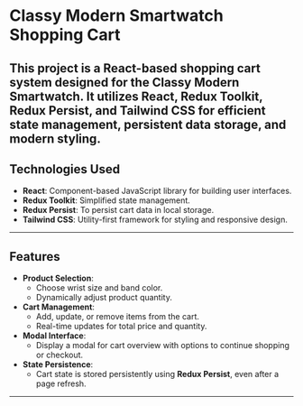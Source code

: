 # Classy Modern Smartwatch Shopping Cart
This project is a **React-based shopping cart system** designed for the Classy Modern Smartwatch. It utilizes **React**, **Redux Toolkit**, **Redux Persist**, and **Tailwind CSS** for efficient state management, persistent data storage, and modern styling.
---


## Technologies Used
- **React**: Component-based JavaScript library for building user interfaces.
- **Redux Toolkit**: Simplified state management.
- **Redux Persist**: To persist cart data in local storage.
- **Tailwind CSS**: Utility-first framework for styling and responsive design.
---


## Features
- **Product Selection**:
  - Choose wrist size and band color.
  - Dynamically adjust product quantity.
- **Cart Management**:
  - Add, update, or remove items from the cart.
  - Real-time updates for total price and quantity.
- **Modal Interface**:
  - Display a modal for cart overview with options to continue shopping or checkout.
- **State Persistence**:
  - Cart state is stored persistently using **Redux Persist**, even after a page refresh.
---